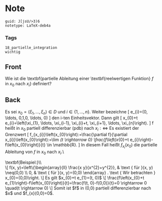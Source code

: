 # Note
```
guid: J[jsU/>3)6
notetype: LaTeX-deb4a
```

### Tags
```
18_partielle_integration
wichtig
```

## Front
Wie ist die \textbf{partielle Ableitung einer \textbf{reelwertigen Funktion} $f$ in $x_0$ nach $x_i$} definiert?

## Back
Es sei $x_{0}=\left(\xi_{1}, \ldots, \xi_{n}\right) \in D$ und $i \in\{1, \ldots, n\} .$ Weiter bezeichne
\[
e_{i}=(0, \ldots, 0,1,0, \ldots, 0)
\]
den i-ten Einheitsvektor. Dann gilt
\[
x_{0}+t e_{i}=\left(\xi_{1}, \ldots, \xi_{i-1}, \xi_{i}+t, \xi_{i+1}, \ldots, \xi_{n}\right).
\]
f heißt in $x_{0}$ partiell differenzierbar (pdb) nach $x_{i}: \Longleftrightarrow$ Es existiert der Grenzwert
\[
f_{x_{i}}\left(x_{0}\right):=\frac{\partial f}{\partial x_{i}}\left(x_{0}\right):=\lim _{t \rightarrow 0} \frac{f\left(x_{0}+t e_{i}\right)-f\left(x_{0}\right)}{t} \in \mathbb{R}.
\]
In diesem Fall heißt $f_{x_{i}}\left(x_{0}\right)$ die partielle Ableitung von $f$ in $x_{0}$ nach $x_{i}$.\\<div>
</div><div>\textbf{Beispiel:}\\</div><div>\[
f(x, y)=\left\{\begin{array}{ll}
\frac{x y}{x^{2}+y^{2}}, & \text { für }(x, y) \neq(0,0) \\
0, & \text { für }(x, y)=(0,0)
\end{array} . \text { Wir betrachten } x_{0}=(0,0)\right.
\]
Es gilt $x_{0}+t e_{1}=(t, 0)$
\[
\frac{f\left(x_{0}+t e_{1}\right)-f\left(x_{0}\right)}{t}=\frac{f(t, 0)-f(0,0)}{t}=0 \rightarrow 0 \quad(t \rightarrow 0)
\]
Somit ist $f$ in (0,0) partiell differenzierbar nach $x$ und $f_{x}(0,0)=0$.
</div>
